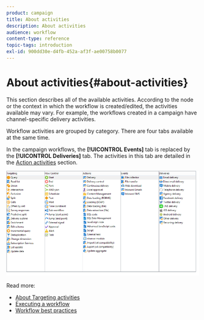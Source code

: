 ```yaml
---
product: campaign
title: About activities
description: About activities
audience: workflow
content-type: reference
topic-tags: introduction
exl-id: 900dd30e-d4fb-452a-af3f-ae00758b0077
---
```

# About activities{#about-activities}

This section describes all of the available activities. According to the node or the context in which the workflow is created/edited, the activities available may vary. For example, the workflows created in a campaign have channel-specific delivery activities.

Workflow activities are grouped by category. There are four tabs available at the same time.

In the campaign workflows, the **[!UICONTROL Events]** tab is replaced by the **[!UICONTROL Deliveries]** tab. The activities in this tab are detailed in the [Action activities](../../workflow/using/about-action-activities.md) section.

![](assets/wf-activity-tabs.png)

Read more:

* [About Targeting activities](../../workflow/using/about-targeting-activities.md)
* [Executing a workflow](../../workflow/using/starting-a-workflow.md)
* [Workflow best practices](../../workflow/using/workflow-best-practices.md)

